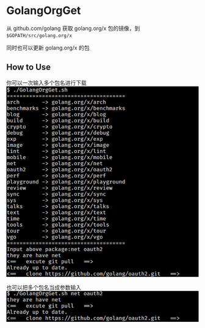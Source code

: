# GolangOrgGet
从 github.com/golang 获取 golang.org/x 包的镜像，到 `$GOPATH/src/golang.org/x` 

同时也可以更新 golang.org/x 的包



## How to Use

你可以一次输入多个包名进行下载
![1](./1.png)


也可以把多个包名当成参数输入
![2](./2.png)


